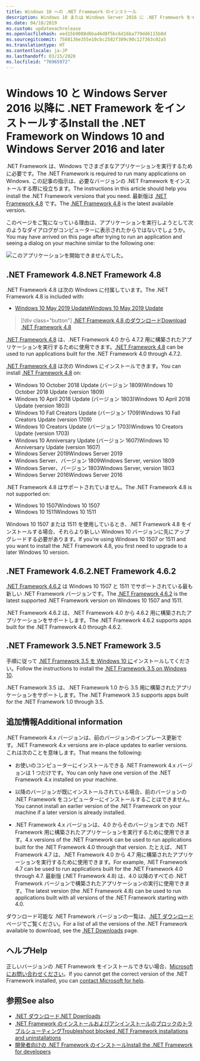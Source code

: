 ```yaml
---
title: Windows 10 への .NET Framework のインストール
description: Windows 10 または Windows Server 2016 に .NET Framework をインストールする方法について説明します。
ms.date: 04/18/2019
ms.custom: updateeachrelease
ms.openlocfilehash: eed15b9088d6ba46d8f5bc6d16ba779dd6115b0d
ms.sourcegitcommit: 7588136e355e10cbc2582f389c90c127363c02a5
ms.translationtype: HT
ms.contentlocale: ja-JP
ms.lasthandoff: 03/15/2020
ms.locfileid: "76965972"
---
```

# <a name="install-the-net-framework-on-windows-10-and-windows-server-2016-and-later"></a><span data-ttu-id="95f7e-103">Windows 10 と Windows Server 2016 以降に .NET Framework をインストールする</span><span class="sxs-lookup"><span data-stu-id="95f7e-103">Install the .NET Framework on Windows 10 and Windows Server 2016 and later</span></span>

<span data-ttu-id="95f7e-104">.NET Framework は、Windows でさまざまなアプリケーションを実行するために必要です。</span><span class="sxs-lookup"><span data-stu-id="95f7e-104">The .NET Framework is required to run many applications on Windows.</span></span> <span data-ttu-id="95f7e-105">この記事の指示は、必要なバージョンの .NET Framework をインストールする際に役立ちます。</span><span class="sxs-lookup"><span data-stu-id="95f7e-105">The instructions in this article should help you install the .NET Framework versions that you need.</span></span> <span data-ttu-id="95f7e-106">最新版は [.NET Framework 4.8](https://github.com/Microsoft/dotnet/tree/master/releases/net48) です。</span><span class="sxs-lookup"><span data-stu-id="95f7e-106">The [.NET Framework 4.8](https://github.com/Microsoft/dotnet/tree/master/releases/net48) is the latest available version.</span></span>

<span data-ttu-id="95f7e-107">このページをご覧になっている理由は、アプリケーションを実行しようとして次のようなダイアログがコンピューターに表示されたからではないでしょうか。</span><span class="sxs-lookup"><span data-stu-id="95f7e-107">You may have arrived on this page after trying to run an application and seeing a dialog on your machine similar to the following one:</span></span>

![このアプリケーションを開始できませんでした。](./media/this-application-could-not-be-started.png)

## <a name="net-framework-48"></a><span data-ttu-id="95f7e-109">.NET Framework 4.8</span><span class="sxs-lookup"><span data-stu-id="95f7e-109">.NET Framework 4.8</span></span>

<span data-ttu-id="95f7e-110">.NET Framework 4.8 は次の Windows に付属しています。</span><span class="sxs-lookup"><span data-stu-id="95f7e-110">The .NET Framework 4.8 is included with:</span></span>

- [<span data-ttu-id="95f7e-111">Windows 10 May 2019 Update</span><span class="sxs-lookup"><span data-stu-id="95f7e-111">Windows 10 May 2019 Update</span></span>](https://support.microsoft.com/help/4028685/windows-10-get-the-update)

> [!div class="button"]
> [<span data-ttu-id="95f7e-112">.NET Framework 4.8 のダウンロード</span><span class="sxs-lookup"><span data-stu-id="95f7e-112">Download .NET Framework 4.8</span></span>](https://dotnet.microsoft.com/download/dotnet-framework/net48)

<span data-ttu-id="95f7e-113">[.NET Framework 4.8](https://dotnet.microsoft.com/download/dotnet-framework/net48) は、.NET Framework 4.0 から 4.7.2 用に構築されたアプリケーションを実行するために使用できます。</span><span class="sxs-lookup"><span data-stu-id="95f7e-113">[.NET Framework 4.8](https://dotnet.microsoft.com/download/dotnet-framework/net48) can be used to run applications built for the .NET Framework 4.0 through 4.7.2.</span></span>

<span data-ttu-id="95f7e-114">[.NET Framework 4.8](https://dotnet.microsoft.com/download/dotnet-framework/net48) は次の Windows にインストールできます。</span><span class="sxs-lookup"><span data-stu-id="95f7e-114">You can install [.NET Framework 4.8](https://dotnet.microsoft.com/download/dotnet-framework/net48) on:</span></span>

- <span data-ttu-id="95f7e-115">Windows 10 October 2018 Update (バージョン 1809)</span><span class="sxs-lookup"><span data-stu-id="95f7e-115">Windows 10 October 2018 Update (version 1809)</span></span>
- <span data-ttu-id="95f7e-116">Windows 10 April 2018 Update (バージョン 1803)</span><span class="sxs-lookup"><span data-stu-id="95f7e-116">Windows 10 April 2018 Update (version 1803)</span></span>
- <span data-ttu-id="95f7e-117">Windows 10 Fall Creators Update (バージョン 1709)</span><span class="sxs-lookup"><span data-stu-id="95f7e-117">Windows 10 Fall Creators Update (version 1709)</span></span>
- <span data-ttu-id="95f7e-118">Windows 10 Creators Update (バージョン 1703)</span><span class="sxs-lookup"><span data-stu-id="95f7e-118">Windows 10 Creators Update (version 1703)</span></span>
- <span data-ttu-id="95f7e-119">Windows 10 Anniversary Update (バージョン 1607)</span><span class="sxs-lookup"><span data-stu-id="95f7e-119">Windows 10 Anniversary Update (version 1607)</span></span>
- <span data-ttu-id="95f7e-120">Windows Server 2019</span><span class="sxs-lookup"><span data-stu-id="95f7e-120">Windows Server 2019</span></span>
- <span data-ttu-id="95f7e-121">Windows Server、バージョン 1809</span><span class="sxs-lookup"><span data-stu-id="95f7e-121">Windows Server, version 1809</span></span>
- <span data-ttu-id="95f7e-122">Windows Server、バージョン 1803</span><span class="sxs-lookup"><span data-stu-id="95f7e-122">Windows Server, version 1803</span></span>
- <span data-ttu-id="95f7e-123">Windows Server 2016</span><span class="sxs-lookup"><span data-stu-id="95f7e-123">Windows Server 2016</span></span>

<span data-ttu-id="95f7e-124">.NET Framework 4.8 はサポートされていません。</span><span class="sxs-lookup"><span data-stu-id="95f7e-124">The .NET Framework 4.8 is not supported on:</span></span>

- <span data-ttu-id="95f7e-125">Windows 10 1507</span><span class="sxs-lookup"><span data-stu-id="95f7e-125">Windows 10 1507</span></span>
- <span data-ttu-id="95f7e-126">Windows 10 1511</span><span class="sxs-lookup"><span data-stu-id="95f7e-126">Windows 10 1511</span></span>

<span data-ttu-id="95f7e-127">Windows 10 1507 または 1511 を使用しているとき、.NET Framework 4.8 をインストールする場合、それらより新しい Windows 10 バージョンに先にアップグレードする必要があります。</span><span class="sxs-lookup"><span data-stu-id="95f7e-127">If you're using Windows 10 1507 or 1511 and you want to install the .NET Framework 4.8, you first need to upgrade to a later Windows 10 version.</span></span>

## <a name="net-framework-462"></a><span data-ttu-id="95f7e-128">.NET Framework 4.6.2</span><span class="sxs-lookup"><span data-stu-id="95f7e-128">.NET Framework 4.6.2</span></span>

<span data-ttu-id="95f7e-129">[.NET Framework 4.6.2](https://dotnet.microsoft.com/download/dotnet-framework/net462) は Windows 10 1507 と 1511 でサポートされている最も新しい .NET Framework バージョンです。</span><span class="sxs-lookup"><span data-stu-id="95f7e-129">The [.NET Framework 4.6.2](https://dotnet.microsoft.com/download/dotnet-framework/net462) is the latest supported .NET Framework version on Windows 10 1507 and 1511.</span></span>

<span data-ttu-id="95f7e-130">.NET Framework 4.6.2 は、.NET Framework 4.0 から 4.6.2 用に構築されたアプリケーションをサポートします。</span><span class="sxs-lookup"><span data-stu-id="95f7e-130">The .NET Framework 4.6.2 supports apps built for the .NET Framework 4.0 through 4.6.2.</span></span>

## <a name="net-framework-35"></a><span data-ttu-id="95f7e-131">.NET Framework 3.5</span><span class="sxs-lookup"><span data-stu-id="95f7e-131">.NET Framework 3.5</span></span>

<span data-ttu-id="95f7e-132">手順に従って [.NET Framework 3.5 を Windows 10 に](dotnet-35-windows-10.md)インストールしてください。</span><span class="sxs-lookup"><span data-stu-id="95f7e-132">Follow the instructions to install the [.NET Framework 3.5 on Windows 10](dotnet-35-windows-10.md).</span></span>

<span data-ttu-id="95f7e-133">.NET Framework 3.5 は、.NET Framework 1.0 から 3.5 用に構築されたアプリケーションをサポートします。</span><span class="sxs-lookup"><span data-stu-id="95f7e-133">The .NET Framework 3.5 supports apps built for the .NET Framework 1.0 through 3.5.</span></span>

## <a name="additional-information"></a><span data-ttu-id="95f7e-134">追加情報</span><span class="sxs-lookup"><span data-stu-id="95f7e-134">Additional information</span></span>

<span data-ttu-id="95f7e-135">.NET Framework 4.x バージョンは、前のバージョンのインプレース更新です。</span><span class="sxs-lookup"><span data-stu-id="95f7e-135">.NET Framework 4.x versions are in-place updates to earlier versions.</span></span> <span data-ttu-id="95f7e-136">これは次のことを意味します。</span><span class="sxs-lookup"><span data-stu-id="95f7e-136">That means the following:</span></span>

- <span data-ttu-id="95f7e-137">お使いのコンピューターにインストールできる .NET Framework 4.x バージョンは 1 つだけです。</span><span class="sxs-lookup"><span data-stu-id="95f7e-137">You can only have one version of the .NET Framework 4.x installed on your machine.</span></span>

- <span data-ttu-id="95f7e-138">以降のバージョンが既にインストールされている場合、前のバージョンの .NET Framework をコンピューターにインストールすることはできません。</span><span class="sxs-lookup"><span data-stu-id="95f7e-138">You cannot install an earlier version of the .NET Framework on your machine if a later version is already installed.</span></span>

- <span data-ttu-id="95f7e-139">.NET Framework 4.x バージョンは、4.0 からそのバージョンまでの .NET Framework 用に構築されたアプリケーションを実行するために使用できます。</span><span class="sxs-lookup"><span data-stu-id="95f7e-139">4.x versions of the .NET Framework can be used to run applications built for the .NET Framework 4.0 through that version.</span></span> <span data-ttu-id="95f7e-140">たとえば、.NET Framework 4.7 は、.NET Framework 4.0 から 4.7 用に構築されたアプリケーションを実行するために使用できます。</span><span class="sxs-lookup"><span data-stu-id="95f7e-140">For example, .NET Framework 4.7 can be used to run applications built for the .NET Framework 4.0 through 4.7.</span></span> <span data-ttu-id="95f7e-141">最新版 (.NET Framework 4.8) は、4.0 以降のすべての .NET Framework バージョンで構築されたアプリケーションの実行に使用できます。</span><span class="sxs-lookup"><span data-stu-id="95f7e-141">The latest version (the .NET Framework 4.8) can be used to run applications built with all versions of the .NET Framework starting with 4.0.</span></span>

<span data-ttu-id="95f7e-142">ダウンロード可能な .NET Framework バージョンの一覧は、[.NET ダウンロード](https://dotnet.microsoft.com/download) ページでご覧ください。</span><span class="sxs-lookup"><span data-stu-id="95f7e-142">For a list of all the versions of the .NET Framework available to download, see the [.NET Downloads](https://dotnet.microsoft.com/download) page.</span></span>

## <a name="help"></a><span data-ttu-id="95f7e-143">ヘルプ</span><span class="sxs-lookup"><span data-stu-id="95f7e-143">Help</span></span>

<span data-ttu-id="95f7e-144">正しいバージョンの .NET Framework をインストールできない場合、[Microsoft にお問い合わせください](mailto:dotnet-install-help@service.microsoft.com?subject=Install-Help)。</span><span class="sxs-lookup"><span data-stu-id="95f7e-144">If you cannot get the correct version of the .NET Framework installed, you can [contact Microsoft for help](mailto:dotnet-install-help@service.microsoft.com?subject=Install-Help).</span></span>

## <a name="see-also"></a><span data-ttu-id="95f7e-145">参照</span><span class="sxs-lookup"><span data-stu-id="95f7e-145">See also</span></span>

- [<span data-ttu-id="95f7e-146">.NET ダウンロード</span><span class="sxs-lookup"><span data-stu-id="95f7e-146">.NET Downloads</span></span>](https://dotnet.microsoft.com/download)
- [<span data-ttu-id="95f7e-147">.NET Framework のインストールおよびアンインストールのブロックのトラブルシューティング</span><span class="sxs-lookup"><span data-stu-id="95f7e-147">Troubleshoot blocked .NET Framework installations and uninstallations</span></span>](troubleshoot-blocked-installations-and-uninstallations.md)
- [<span data-ttu-id="95f7e-148">開発者向けの .NET Framework のインストール</span><span class="sxs-lookup"><span data-stu-id="95f7e-148">Install the .NET Framework for developers</span></span>](guide-for-developers.md)
